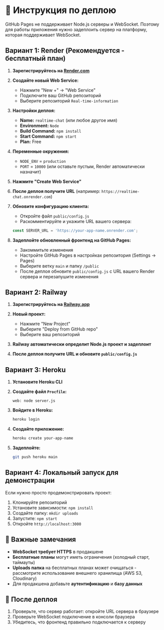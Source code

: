 # 🚀 Инструкция по деплою

GitHub Pages не поддерживает Node.js серверы и WebSocket. Поэтому для работы приложения нужно задеплоить сервер на платформу, которая поддерживает WebSocket.

## Вариант 1: Render (Рекомендуется - бесплатный план)

1. **Зарегистрируйтесь на [Render.com](https://render.com)**

2. **Создайте новый Web Service:**
   - Нажмите "New +" → "Web Service"
   - Подключите ваш GitHub репозиторий
   - Выберите репозиторий `Real-time-information`

3. **Настройки деплоя:**
   - **Name:** `realtime-chat` (или любое другое имя)
   - **Environment:** `Node`
   - **Build Command:** `npm install`
   - **Start Command:** `npm start`
   - **Plan:** Free

4. **Переменные окружения:**
   - `NODE_ENV` = `production`
   - `PORT` = `10000` (или оставьте пустым, Render автоматически назначит)

5. **Нажмите "Create Web Service"**

6. **После деплоя получите URL** (например: `https://realtime-chat.onrender.com`)

7. **Обновите конфигурацию клиента:**
   - Откройте файл `public/config.js`
   - Раскомментируйте и укажите URL вашего сервера:
   ```javascript
   const SERVER_URL = 'https://your-app-name.onrender.com';
   ```

8. **Задеплойте обновленный фронтенд на GitHub Pages:**
   - Закоммитьте изменения
   - Настройте GitHub Pages в настройках репозитория (Settings → Pages)
   - Выберите ветку `main` и папку `/public`
   - После деплоя обновите `public/config.js` с URL вашего Render сервера и перезапушите изменения

## Вариант 2: Railway

1. **Зарегистрируйтесь на [Railway.app](https://railway.app)**

2. **Новый проект:**
   - Нажмите "New Project"
   - Выберите "Deploy from GitHub repo"
   - Выберите ваш репозиторий

3. **Railway автоматически определит Node.js проект и задеплоит**

4. **После деплоя получите URL и обновите `public/config.js`**

## Вариант 3: Heroku

1. **Установите Heroku CLI**

2. **Создайте файл `Procfile`:**
   ```
   web: node server.js
   ```

3. **Войдите в Heroku:**
   ```bash
   heroku login
   ```

4. **Создайте приложение:**
   ```bash
   heroku create your-app-name
   ```

5. **Задеплойте:**
   ```bash
   git push heroku main
   ```

## Вариант 4: Локальный запуск для демонстрации

Если нужно просто продемонстрировать проект:

1. Клонируйте репозиторий
2. Установите зависимости: `npm install`
3. Создайте папку: `mkdir uploads`
4. Запустите: `npm start`
5. Откройте `http://localhost:3000`

## 🔧 Важные замечания

- **WebSocket требует HTTPS** в продакшене
- **Бесплатные планы** могут иметь ограничения (холодный старт, таймауты)
- **Uploads папка** на бесплатных планах может очищаться - рассмотрите использование внешнего хранилища (AWS S3, Cloudinary)
- Для продакшена добавьте **аутентификацию** и **базу данных**

## 📝 После деплоя

1. Проверьте, что сервер работает: откройте URL сервера в браузере
2. Проверьте WebSocket подключение в консоли браузера
3. Убедитесь, что фронтенд правильно подключается к серверу

